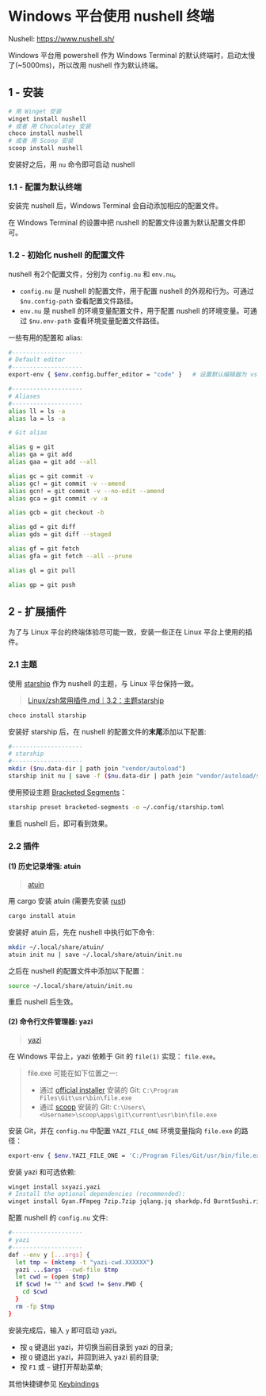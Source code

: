# Windows 平台使用 nushell 终端

Nushell: <https://www.nushell.sh/>

Windows 平台用 powershell 作为 Windows Terminal 的默认终端时，启动太慢了(~5000ms)，所以改用 nushell 作为默认终端。

## 1 - 安装

```bash
# 用 Winget 安装
winget install nushell
# 或者 用 Chocolatey 安装
choco install nushell
# 或者 用 Scoop 安装
scoop install nushell
```

安装好之后，用 `nu` 命令即可启动 nushell

### 1.1 - 配置为默认终端

安装完 nushell 后，Windows Terminal 会自动添加相应的配置文件。

在 Windows Terminal 的设置中把 nushell 的配置文件设置为默认配置文件即可。

### 1.2 - 初始化 nushell 的配置文件

nushell 有2个配置文件，分别为 `config.nu` 和 `env.nu`。

* `config.nu` 是 nushell 的配置文件，用于配置 nushell 的外观和行为。可通过 `$nu.config-path` 查看配置文件路径。
* `env.nu` 是 nushell 的环境变量配置文件，用于配置 nushell 的环境变量。可通过 `$nu.env-path` 查看环境变量配置文件路径。

一些有用的配置和 alias:

```bash
#--------------------
# Default editor
#--------------------
export-env { $env.config.buffer_editor = "code" }   # 设置默认编辑器为 vscode

#--------------------
# Aliases
#--------------------
alias ll = ls -a
alias la = ls -a

# Git alias

alias g = git
alias ga = git add
alias gaa = git add --all

alias gc = git commit -v
alias gc! = git commit -v --amend
alias gcn! = git commit -v --no-edit --amend
alias gca = git commit -v -a

alias gcb = git checkout -b

alias gd = git diff
alias gds = git diff --staged

alias gf = git fetch
alias gfa = git fetch --all --prune

alias gl = git pull

alias gp = git push
```

## 2 - 扩展插件

为了与 Linux 平台的终端体验尽可能一致，安装一些正在 Linux 平台上使用的插件。

### 2.1 主题

使用 [starship](https://starship.rs/) 作为 nushell 的主题，与 Linux 平台保持一致。

> [Linux/zsh常用插件.md｜3.2：主题starship](../Linux/zsh常用插件.md#32-主题starship)

```bash
choco install starship
```

安装好 starship 后，在 nushell 的配置文件的**末尾**添加以下配置:

```bash
#--------------------
# starship
#--------------------
mkdir ($nu.data-dir | path join "vendor/autoload")
starship init nu | save -f ($nu.data-dir | path join "vendor/autoload/starship.nu")
```

使用预设主题 [Bracketed Segments](https://starship.rs/presets/bracketed-segments)：

```bash
starship preset bracketed-segments -o ~/.config/starship.toml
```

重启 nushell 后，即可看到效果。

### 2.2 插件

#### (1) 历史记录增强: atuin

> [atuin](https://atuin.sh/)

用 cargo 安装 atuin (需要先安装 [rust](https://rustup.rs/))

```bash
cargo install atuin
```

安装好 atuin 后，先在 nushell 中执行如下命令:

```bash
mkdir ~/.local/share/atuin/
atuin init nu | save ~/.local/share/atuin/init.nu
```

之后在 nushell 的配置文件中添加以下配置：

```bash
source ~/.local/share/atuin/init.nu
```

重启 nushell 后生效。

#### (2) 命令行文件管理器: yazi

> [yazi](https://yazi-rs.github.io/)

在 Windows 平台上，yazi 依赖于 Git 的 `file(1)` 实现： `file.exe`。

> file.exe 可能在如下位置之一:
>
> * 通过 [official installer](https://git-scm.com/download/win) 安装的 Git: `C:\Program Files\Git\usr\bin\file.exe`
> * 通过 [scoop](https://scoop.sh/) 安装的 Git: `C:\Users\<Username>\scoop\apps\git\current\usr\bin\file.exe`

安装 Git，并在 `config.nu` 中配置 `YAZI_FILE_ONE` 环境变量指向 `file.exe` 的路径：

```bash
export-env { $env.YAZI_FILE_ONE = 'C:/Program Files/Git/usr/bin/file.exe' }
```

安装 yazi 和可选依赖:

```bash
winget install sxyazi.yazi
# Install the optional dependencies (recommended):
winget install Gyan.FFmpeg 7zip.7zip jqlang.jq sharkdp.fd BurntSushi.ripgrep.MSVC junegunn.fzf ajeetdsouza.zoxide ImageMagick.ImageMagick
```

配置 nushell 的 `config.nu` 文件:

```bash
#--------------------
# yazi
#--------------------
def --env y [...args] {
  let tmp = (mktemp -t "yazi-cwd.XXXXXX")
  yazi ...$args --cwd-file $tmp
  let cwd = (open $tmp)
  if $cwd != "" and $cwd != $env.PWD {
    cd $cwd
  }
  rm -fp $tmp
}
```

安装完成后，输入 `y` 即可启动 yazi。

* 按 `q` 键退出 yazi，并切换当前目录到 yazi 的目录;
* 按 `Q` 键退出 yazi，并回到进入 yazi 前的目录;
* 按 `F1` 或 `~` 键打开帮助菜单;

其他快捷键参见 [Keybindings](https://yazi-rs.github.io/docs/quick-start#keybindings)
